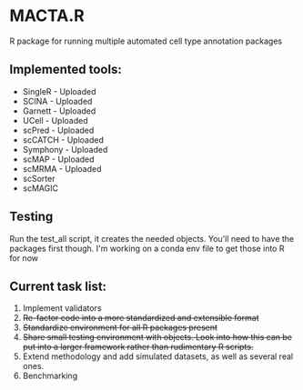 # MACTA.R

R package for running multiple automated cell type annotation packages

## Implemented tools:
- SingleR - Uploaded
- SCINA - Uploaded
- Garnett - Uploaded
- UCell - Uploaded
- scPred - Uploaded
- scCATCH - Uploaded
- Symphony - Uploaded
- scMAP - Uploaded
- scMRMA - Uploaded
- scSorter
- scMAGIC

## Testing

Run the test_all script, it creates the needed objects. You'll need to have the packages first though. I'm working on a conda env file to get those into R for now

## Current task list:

1. Implement validators
2. ~~Re-factor code into a more standardized and extensible format~~
3. ~~Standardize environment for all R packages present~~
4. ~~Share small testing environment with objects. Look into how this can be put into a larger framework rather than rudimentary R scripts.~~
5. Extend methodology and add simulated datasets, as well as several real ones.
6. Benchmarking
